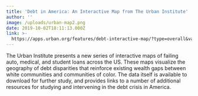 ```yaml
---
title: 'Debt in America: An Interactive Map from The Urban Institute'
author: ''
image: /uploads/urban-map2.png
date: 2019-10-02T18:11:13.000Z
link: >-
  https://apps.urban.org/features/debt-interactive-map/?type=overall&variable=pct_debt_collections
---
```

The Urban Institute presents a new series of interactive maps of failing auto, medical, and student loans across the US. These maps visualize the geography of debt disparities that reinforce existing wealth gaps between white communities and communities of color. The data itself is available to download for further study, and provides links to a number of additional resources for studying and intervening in the debt crisis in America.

